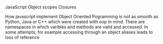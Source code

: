 JavaScript Object scopes Closures

How javascript implement Object Oriented Pogramming is not as smooth as Python, Java or C++ which were created with oop in mind.
There are namespaces in which  varibles and methods are valid and accessed.
In some attempts, for example accessing through an object aliases leads to loss of reference
